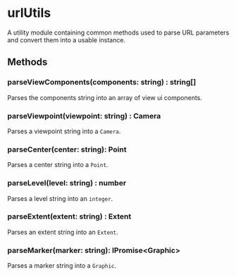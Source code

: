 # urlUtils

A utility module containing common methods used to parse URL parameters and convert them into a usable instance.

## Methods

### parseViewComponents(components: string) : string[]

Parses the components string into an array of view ui components.

### parseViewpoint(viewpoint: string) : Camera

Parses a viewpoint string into a `Camera`.

### parseCenter(center: string): Point

Parses a center string into a `Point`.

### parseLevel(level: string) : number

Parses a level string into an `integer`.

### parseExtent(extent: string) : Extent

Parses an extent string into an `Extent`.

### parseMarker(marker: string): IPromise&lt;Graphic&gt;

Parses a marker string into a `Graphic`.

